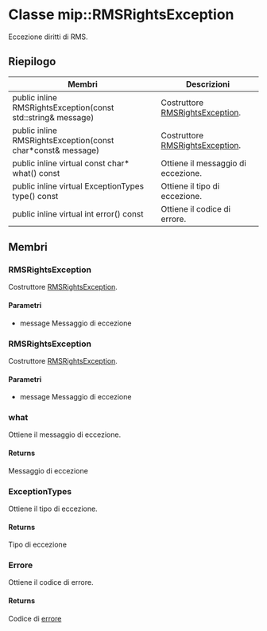 # <a name="class-miprmsrightsexception"></a>Classe mip::RMSRightsException 
Eccezione diritti di RMS.
  
## <a name="summary"></a>Riepilogo
 Membri                        | Descrizioni                                
--------------------------------|---------------------------------------------
public inline RMSRightsException(const std::string& message)  |  Costruttore [RMSRightsException](#classmip_1_1_r_m_s_rights_exception).
public inline RMSRightsException(const char*const& message)  |  Costruttore [RMSRightsException](#classmip_1_1_r_m_s_rights_exception).
public inline virtual const char* what() const  |  Ottiene il messaggio di eccezione.
public inline virtual ExceptionTypes type() const  |  Ottiene il tipo di eccezione.
public inline virtual int error() const  |  Ottiene il codice di errore.
  
## <a name="members"></a>Membri
  
### <a name="rmsrightsexception"></a>RMSRightsException
Costruttore [RMSRightsException](#classmip_1_1_r_m_s_rights_exception).
  
#### <a name="parameters"></a>Parametri
* message Messaggio di eccezione
  
### <a name="rmsrightsexception"></a>RMSRightsException
Costruttore [RMSRightsException](#classmip_1_1_r_m_s_rights_exception).
  
#### <a name="parameters"></a>Parametri
* message Messaggio di eccezione
  
### <a name="what"></a>what
Ottiene il messaggio di eccezione.
  
#### <a name="returns"></a>Returns
Messaggio di eccezione
  
### <a name="exceptiontypes"></a>ExceptionTypes
Ottiene il tipo di eccezione.
  
#### <a name="returns"></a>Returns
Tipo di eccezione
  
### <a name="error"></a>Errore
Ottiene il codice di errore.
  
#### <a name="returns"></a>Returns
Codice di [errore](#classmip_1_1_error)
